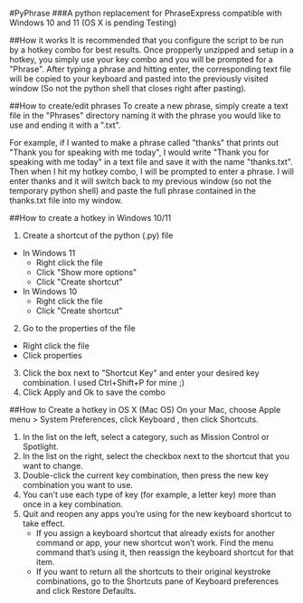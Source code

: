 #PyPhrase
###A python replacement for PhraseExpress compatible with Windows 10 and 11 (OS X is pending Testing)


##How it works
It is recommended that you configure the script to be run by a hotkey combo for best results. Once propperly unzipped and setup in a hotkey, you simply use your key combo and you will be prompted for a "Phrase". After typing a phrase and hitting enter, the corresponding text file will be copied to your keyboard and pasted into the previously visited window (So not the python shell that closes right after pasting).

##How to create/edit phrases
To create a new phrase, simply create a text file in the "Phrases" directory naming it with the phrase you would like to use and ending it with a ".txt". 

For example, if I wanted to make a phrase called "thanks" that prints out "Thank you for speaking with me today", I would write "Thank you for speaking with me today" in a text file and save it with the name "thanks.txt". Then when I hit my hotkey combo, I will be prompted to enter a phrase. I will enter thanks and it will switch back to my previous window (so not the temporary python shell) and paste the full phrase contained in the thanks.txt file into my window.


##How to create a hotkey in Windows 10/11
1. Create a shortcut of the python (.py) file
  - In Windows 11
    - Right click the file
    - Click "Show more options"
    - Click "Create shortcut"
  - In Windows 10
    - Right click the file
    - Click "Create shortcut"
2. Go to the properties of the file
  - Right click the file
  - Click properties
3. Click the box next to "Shortcut Key" and enter your desired key combination. I used Ctrl+Shift+P for mine ;)
4. Click Apply and Ok to save the combo

##How to Create a hotkey in OS X (Mac OS)
On your Mac, choose Apple menu  > System Preferences, click Keyboard , then click Shortcuts.

1. In the list on the left, select a category, such as Mission Control or Spotlight.
2. In the list on the right, select the checkbox next to the shortcut that you want to change.
3. Double-click the current key combination, then press the new key combination you want to use.
4. You can’t use each type of key (for example, a letter key) more than once in a key combination.
5. Quit and reopen any apps you’re using for the new keyboard shortcut to take effect.
    - If you assign a keyboard shortcut that already exists for another command or app, your new shortcut won’t work. Find the menu command that’s using it, then reassign the keyboard shortcut for that item.
    - If you want to return all the shortcuts to their original keystroke combinations, go to the Shortcuts pane of Keyboard preferences and click Restore Defaults.
